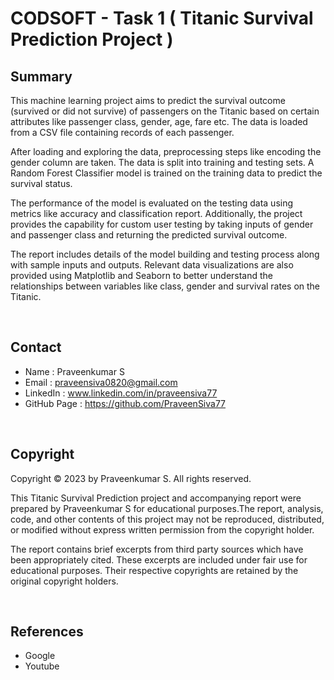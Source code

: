 # CODSOFT - Task 1  ( Titanic Survival Prediction Project )

## Summary

This machine learning project aims to predict the survival outcome (survived or did not survive) of passengers on the Titanic based on certain attributes like passenger class, gender, age, fare etc. The data is loaded from a CSV file containing records of each passenger.

After loading and exploring the data, preprocessing steps like encoding the gender column are taken. The data is split into training and testing sets. A Random Forest Classifier model is trained on the training data to predict the survival status.

The performance of the model is evaluated on the testing data using metrics like accuracy and classification report. Additionally, the project provides the capability for custom user testing by taking inputs of gender and passenger class and returning the predicted survival outcome.

The report includes details of the model building and testing process along with sample inputs and outputs. Relevant data visualizations are also provided using Matplotlib and Seaborn to better understand the relationships between variables like class, gender and survival rates on the Titanic.

<br>

## Contact
- Name         : Praveenkumar S
- Email        : praveensiva0820@gmail.com
- LinkedIn     : www.linkedin.com/in/praveensiva77
- GitHub Page  : https://github.com/PraveenSiva77

<br>

## Copyright
Copyright © 2023 by Praveenkumar S. All rights reserved.

This Titanic Survival Prediction project and accompanying report were prepared by Praveenkumar S for educational purposes.The report, analysis, code, and other contents of this project may not be reproduced, distributed, or modified without express written permission from the copyright holder.

The report contains brief excerpts from third party sources which have been appropriately cited. These excerpts are included under fair use for educational purposes. Their respective copyrights are retained by the original copyright holders.

<br>

## References
- Google
- Youtube
